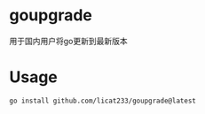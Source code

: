 <!--
 * @Author: licat
 * @Date: 2023-02-16 16:41:38
 * @LastEditors: licat
 * @LastEditTime: 2023-02-16 17:07:27
 * @Description: licat233@gmail.com
-->
# goupgrade

用于国内用户将go更新到最新版本

# Usage

```shell
go install github.com/licat233/goupgrade@latest
```
